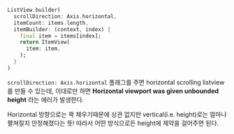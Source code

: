 
```dart
ListView.builder(
  scrollDirection: Axis.horizontal,
  itemCount: items.length,
  itemBuilder: (context, index) {
    final item = items[index];
    return ItemView(
      item: item,
    );
  }
)
```

```scrollDirection: Axis.horizontal``` 플래그를 주면 horizontal scrolling listview를 만들 수 있는데,
이대로만 하면 **Horizontal viewport was given unbounded height** 라는 에러가 발생한다.

Horizontal 방향으로는 꽉 채우기때문에 상관 없지만 vertical(i.e. height)로는 얼마나 펼쳐질지 안정해졌다는 뜻!
따라서 어떤 방식으로든 height에 제약을 걸어주면 된다.

